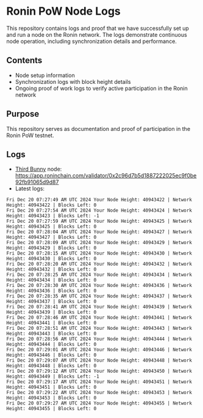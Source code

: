 # Ronin PoW Node Logs

This repository contains logs and proof that we have successfully set up and run a node on the Ronin network. The logs demonstrate continuous node operation, including synchronization details and performance.

## Contents

- Node setup information
- Synchronization logs with block height details
- Ongoing proof of work logs to verify active participation in the Ronin network

## Purpose

This repository serves as documentation and proof of participation in the Ronin PoW testnet.

## Logs

- [Third Bunny](https://thirdbunny.xyz/) node: https://app.roninchain.com/validator/0x2c96d7b5d1887222025ec9f0be92fb91065d9d87
- Latest logs:
```
Fri Dec 20 07:27:49 AM UTC 2024 Your Node Height: 40943422 | Network Height: 40943422 | Blocks Left: 0
Fri Dec 20 07:27:54 AM UTC 2024 Your Node Height: 40943424 | Network Height: 40943423 | Blocks Left: -1
Fri Dec 20 07:27:59 AM UTC 2024 Your Node Height: 40943425 | Network Height: 40943425 | Blocks Left: 0
Fri Dec 20 07:28:04 AM UTC 2024 Your Node Height: 40943427 | Network Height: 40943427 | Blocks Left: 0
Fri Dec 20 07:28:09 AM UTC 2024 Your Node Height: 40943429 | Network Height: 40943429 | Blocks Left: 0
Fri Dec 20 07:28:15 AM UTC 2024 Your Node Height: 40943430 | Network Height: 40943430 | Blocks Left: 0
Fri Dec 20 07:28:20 AM UTC 2024 Your Node Height: 40943432 | Network Height: 40943432 | Blocks Left: 0
Fri Dec 20 07:28:25 AM UTC 2024 Your Node Height: 40943434 | Network Height: 40943434 | Blocks Left: 0
Fri Dec 20 07:28:30 AM UTC 2024 Your Node Height: 40943436 | Network Height: 40943436 | Blocks Left: 0
Fri Dec 20 07:28:35 AM UTC 2024 Your Node Height: 40943437 | Network Height: 40943437 | Blocks Left: 0
Fri Dec 20 07:28:41 AM UTC 2024 Your Node Height: 40943439 | Network Height: 40943439 | Blocks Left: 0
Fri Dec 20 07:28:46 AM UTC 2024 Your Node Height: 40943441 | Network Height: 40943441 | Blocks Left: 0
Fri Dec 20 07:28:51 AM UTC 2024 Your Node Height: 40943443 | Network Height: 40943443 | Blocks Left: 0
Fri Dec 20 07:28:56 AM UTC 2024 Your Node Height: 40943444 | Network Height: 40943444 | Blocks Left: 0
Fri Dec 20 07:29:01 AM UTC 2024 Your Node Height: 40943446 | Network Height: 40943446 | Blocks Left: 0
Fri Dec 20 07:29:07 AM UTC 2024 Your Node Height: 40943448 | Network Height: 40943448 | Blocks Left: 0
Fri Dec 20 07:29:12 AM UTC 2024 Your Node Height: 40943450 | Network Height: 40943449 | Blocks Left: -1
Fri Dec 20 07:29:17 AM UTC 2024 Your Node Height: 40943451 | Network Height: 40943451 | Blocks Left: 0
Fri Dec 20 07:29:22 AM UTC 2024 Your Node Height: 40943453 | Network Height: 40943453 | Blocks Left: 0
Fri Dec 20 07:29:27 AM UTC 2024 Your Node Height: 40943455 | Network Height: 40943455 | Blocks Left: 0
```
